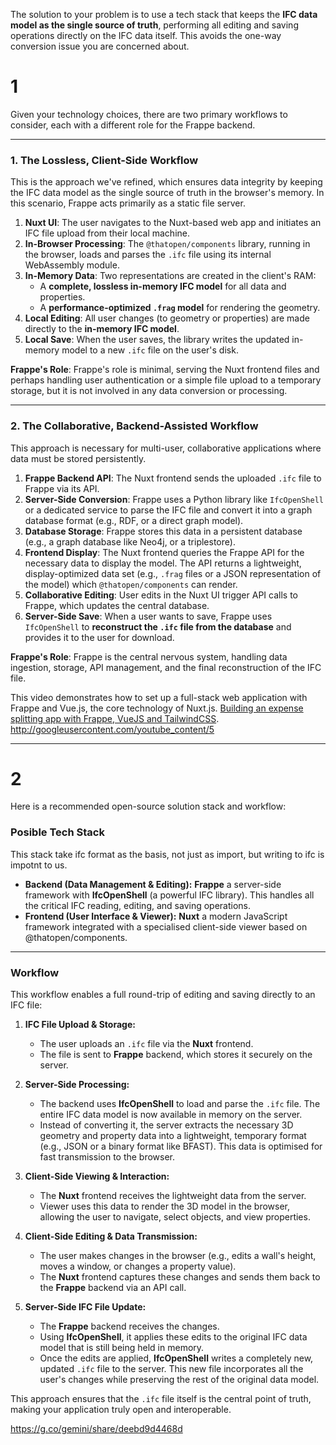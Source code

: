 The solution to your problem is to use a tech stack that keeps the **IFC data model as the single source of truth**, performing all editing and saving operations directly on the IFC data itself. This avoids the one-way conversion issue you are concerned about.

# 1

Given your technology choices, there are two primary workflows to consider, each with a different role for the Frappe backend.

***

### 1. The Lossless, Client-Side Workflow

This is the approach we've refined, which ensures data integrity by keeping the IFC data model as the single source of truth in the browser's memory. In this scenario, Frappe acts primarily as a static file server.

1.  **Nuxt UI**: The user navigates to the Nuxt-based web app and initiates an IFC file upload from their local machine.
2.  **In-Browser Processing**: The `@thatopen/components` library, running in the browser, loads and parses the `.ifc` file using its internal WebAssembly module.
3.  **In-Memory Data**: Two representations are created in the client's RAM:
    * A **complete, lossless in-memory IFC model** for all data and properties.
    * A **performance-optimized `.frag` model** for rendering the geometry.
4.  **Local Editing**: All user changes (to geometry or properties) are made directly to the **in-memory IFC model**.
5.  **Local Save**: When the user saves, the library writes the updated in-memory model to a new `.ifc` file on the user's disk.

**Frappe's Role**: Frappe's role is minimal, serving the Nuxt frontend files and perhaps handling user authentication or a simple file upload to a temporary storage, but it is not involved in any data conversion or processing.

***

### 2. The Collaborative, Backend-Assisted Workflow

This approach is necessary for multi-user, collaborative applications where data must be stored persistently.

1.  **Frappe Backend API**: The Nuxt frontend sends the uploaded `.ifc` file to Frappe via its API.
2.  **Server-Side Conversion**: Frappe uses a Python library like `IfcOpenShell` or a dedicated service to parse the IFC file and convert it into a graph database format (e.g., RDF, or a direct graph model).
3.  **Database Storage**: Frappe stores this data in a persistent database (e.g., a graph database like Neo4j, or a triplestore).
4.  **Frontend Display**: The Nuxt frontend queries the Frappe API for the necessary data to display the model. The API returns a lightweight, display-optimized data set (e.g., `.frag` files or a JSON representation of the model) which `@thatopen/components` can render.
5.  **Collaborative Editing**: User edits in the Nuxt UI trigger API calls to Frappe, which updates the central database.
6.  **Server-Side Save**: When a user wants to save, Frappe uses `IfcOpenShell` to **reconstruct the `.ifc` file from the database** and provides it to the user for download.

**Frappe's Role**: Frappe is the central nervous system, handling data ingestion, storage, API management, and the final reconstruction of the IFC file.

This video demonstrates how to set up a full-stack web application with Frappe and Vue.js, the core technology of Nuxt.js. [Building an expense splitting app with Frappe, VueJS and TailwindCSS](https://www.youtube.com/watch?v=vZd1inOHsyw).
http://googleusercontent.com/youtube_content/5


--- 

# 2

Here is a recommended open-source solution stack and workflow:

### Posible Tech Stack

This stack take ifc format as the basis, not just as import, but writing to ifc is impotnt to us.

* **Backend (Data Management & Editing):** **Frappe** a server-side framework with **IfcOpenShell** (a powerful IFC library). This handles all the critical IFC reading, editing, and saving operations.
* **Frontend (User Interface & Viewer):** **Nuxt** a modern JavaScript framework integrated with a specialised client-side viewer based on @thatopen/components.

---

### Workflow

This workflow enables a full round-trip of editing and saving directly to an IFC file:

1.  **IFC File Upload & Storage:**
    * The user uploads an `.ifc` file via the **Nuxt** frontend.
    * The file is sent to **Frappe** backend, which stores it securely on the server.

2.  **Server-Side Processing:**
    * The backend uses **IfcOpenShell** to load and parse the `.ifc` file. The entire IFC data model is now available in memory on the server.
    * Instead of converting it, the server extracts the necessary 3D geometry and property data into a lightweight, temporary format (e.g., JSON or a binary format like BFAST). This data is optimised for fast transmission to the browser.

3.  **Client-Side Viewing & Interaction:**
    * The **Nuxt** frontend receives the lightweight data from the server.
    * Viewer uses this data to render the 3D model in the browser, allowing the user to navigate, select objects, and view properties.

4.  **Client-Side Editing & Data Transmission:**
    * The user makes changes in the browser (e.g., edits a wall's height, moves a window, or changes a property value).
    * The **Nuxt** frontend captures these changes and sends them back to the **Frappe** backend via an API call.

5.  **Server-Side IFC File Update:**
    * The **Frappe** backend receives the changes.
    * Using **IfcOpenShell**, it applies these edits to the original IFC data model that is still being held in memory.
    * Once the edits are applied, **IfcOpenShell** writes a completely new, updated `.ifc` file to the server. This new file incorporates all the user's changes while preserving the rest of the original data model.

This approach ensures that the `.ifc` file itself is the central point of truth, making your application truly open and interoperable.


https://g.co/gemini/share/deebd9d4468d
